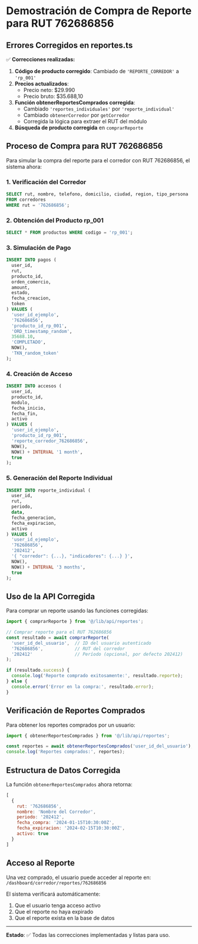 # Demostración de Compra de Reporte para RUT 762686856

## Errores Corregidos en reportes.ts

✅ **Correcciones realizadas:**

1. **Código de producto corregido**: Cambiado de `'REPORTE_CORREDOR'` a `'rp_001'`
2. **Precios actualizados**: 
   - Precio neto: $29.990
   - Precio bruto: $35.688,10
3. **Función obtenerReportesComprados corregida**:
   - Cambiado `'reportes_individuales'` por `'reporte_individual'`
   - Cambiado `obtenerCorredor` por `getCorredor`
   - Corregida la lógica para extraer el RUT del módulo
4. **Búsqueda de producto corregida** en `comprarReporte`

## Proceso de Compra para RUT 762686856

Para simular la compra del reporte para el corredor con RUT 762686856, el sistema ahora:

### 1. Verificación del Corredor
```sql
SELECT rut, nombre, telefono, domicilio, ciudad, region, tipo_persona 
FROM corredores 
WHERE rut = '762686856';
```

### 2. Obtención del Producto rp_001
```sql
SELECT * FROM productos WHERE codigo = 'rp_001';
```

### 3. Simulación de Pago
```sql
INSERT INTO pagos (
  user_id, 
  rut, 
  producto_id, 
  orden_comercio, 
  amount, 
  estado, 
  fecha_creacion, 
  token
) VALUES (
  'user_id_ejemplo',
  '762686856',
  'producto_id_rp_001',
  'ORD_timestamp_random',
  35688.10,
  'COMPLETADO',
  NOW(),
  'TKN_random_token'
);
```

### 4. Creación de Acceso
```sql
INSERT INTO accesos (
  user_id,
  producto_id,
  modulo,
  fecha_inicio,
  fecha_fin,
  activo
) VALUES (
  'user_id_ejemplo',
  'producto_id_rp_001',
  'reporte_corredor_762686856',
  NOW(),
  NOW() + INTERVAL '1 month',
  true
);
```

### 5. Generación del Reporte Individual
```sql
INSERT INTO reporte_individual (
  user_id,
  rut,
  periodo,
  data,
  fecha_generacion,
  fecha_expiracion,
  activo
) VALUES (
  'user_id_ejemplo',
  '762686856',
  '202412',
  '{ "corredor": {...}, "indicadores": {...} }',
  NOW(),
  NOW() + INTERVAL '3 months',
  true
);
```

## Uso de la API Corregida

Para comprar un reporte usando las funciones corregidas:

```javascript
import { comprarReporte } from '@/lib/api/reportes';

// Comprar reporte para el RUT 762686856
const resultado = await comprarReporte(
  'user_id_del_usuario',  // ID del usuario autenticado
  '762686856',            // RUT del corredor
  '202412'                // Período (opcional, por defecto 202412)
);

if (resultado.success) {
  console.log('Reporte comprado exitosamente:', resultado.reporte);
} else {
  console.error('Error en la compra:', resultado.error);
}
```

## Verificación de Reportes Comprados

Para obtener los reportes comprados por un usuario:

```javascript
import { obtenerReportesComprados } from '@/lib/api/reportes';

const reportes = await obtenerReportesComprados('user_id_del_usuario');
console.log('Reportes comprados:', reportes);
```

## Estructura de Datos Corregida

La función `obtenerReportesComprados` ahora retorna:

```javascript
[
  {
    rut: '762686856',
    nombre: 'Nombre del Corredor',
    periodo: '202412',
    fecha_compra: '2024-01-15T10:30:00Z',
    fecha_expiracion: '2024-02-15T10:30:00Z',
    activo: true
  }
]
```

## Acceso al Reporte

Una vez comprado, el usuario puede acceder al reporte en:
`/dashboard/corredor/reportes/762686856`

El sistema verificará automáticamente:
1. Que el usuario tenga acceso activo
2. Que el reporte no haya expirado
3. Que el reporte exista en la base de datos

---

**Estado**: ✅ Todas las correcciones implementadas y listas para uso.